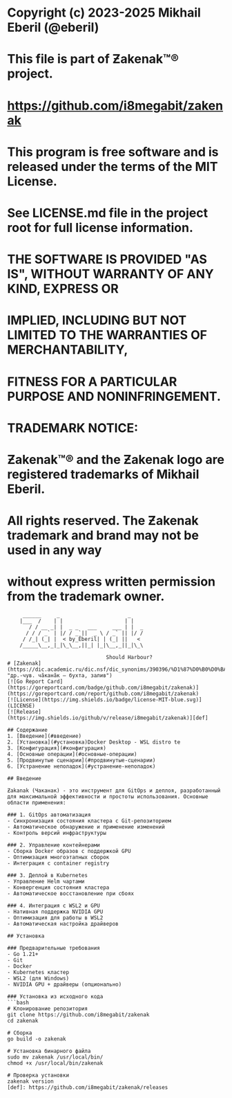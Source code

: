 # Copyright (c) 2023-2025 Mikhail Eberil (@eberil)
# 
# This file is part of Ƶakenak™® project.
# https://github.com/i8megabit/zakenak
#
# This program is free software and is released under the terms of the MIT License.
# See LICENSE.md file in the project root for full license information.
#
# THE SOFTWARE IS PROVIDED "AS IS", WITHOUT WARRANTY OF ANY KIND, EXPRESS OR
# IMPLIED, INCLUDING BUT NOT LIMITED TO THE WARRANTIES OF MERCHANTABILITY,
# FITNESS FOR A PARTICULAR PURPOSE AND NONINFRINGEMENT.
#
# TRADEMARK NOTICE:
# Ƶakenak™® and the Ƶakenak logo are registered trademarks of Mikhail Eberil.
# All rights reserved. The Ƶakenak trademark and brand may not be used in any way 
# without express written permission from the trademark owner.


```ascii
     ______     _                      _    
    |___  /    | |                    | |   
       / / __ _| |  _ _   ___     ___ | |  _
      / / / _` | |/ / _`||  _ \ / _` || |/ /
     / /_| (_| |  < by_Ӗberil| | (_| ||   <
    /_____\__,_|_|\_\__,||_| |_|\__,_||_|\_\
  
                                Should Harbour?				
# [Zakenak](https://dic.academic.ru/dic.nsf/dic_synonims/390396/%D1%87%D0%B0%D0%BA%D0%B0%D0%BD%D0%B0%D0%BAчаканак "др.-чув. чӑканӑк — бухта, залив")
[![Go Report Card](https://goreportcard.com/badge/github.com/i8megabit/zakenak)](https://goreportcard.com/report/github.com/i8megabit/zakenak)
[![License](https://img.shields.io/badge/license-MIT-blue.svg)](LICENSE)
[![Release](https://img.shields.io/github/v/release/i8megabit/zakenak)][def]

## Содержание
1. [Введение](#введение)
2. [Установка](#установка)Docker Desktop - WSL distro te
3. [Конфигурация](#конфигурация)
4. [Основные операции](#основные-операции)
5. [Продвинутые сценарии](#продвинутые-сценарии)
6. [Устранение неполадок](#устранение-неполадок)

## Введение

Ƶakanak (Чаканак) - это инструмент для GitOps и деплоя, разработанный для максимальной эффективности и простоты использования. Основные области применения:

### 1. GitOps автоматизация
- Синхронизация состояния кластера с Git-репозиторием
- Автоматическое обнаружение и применение изменений
- Контроль версий инфраструктуры

### 2. Управление контейнерами
- Сборка Docker образов с поддержкой GPU
- Оптимизация многоэтапных сборок
- Интеграция с container registry

### 3. Деплой в Kubernetes
- Управление Helm чартами
- Конвергенция состояния кластера
- Автоматическое восстановление при сбоях

### 4. Интеграция с WSL2 и GPU
- Нативная поддержка NVIDIA GPU
- Оптимизация для работы в WSL2
- Автоматическая настройка драйверов

## Установка

### Предварительные требования
- Go 1.21+
- Git
- Docker
- Kubernetes кластер
- WSL2 (для Windows)
- NVIDIA GPU + драйверы (опционально)

### Установка из исходного кода
```bash
# Клонирование репозитория
git clone https://github.com/i8megabit/zakenak
cd zakenak

# Сборка
go build -o zakenak

# Установка бинарного файла
sudo mv zakenak /usr/local/bin/
chmod +x /usr/local/bin/zakenak

# Проверка установки
zakenak version
[def]: https://github.com/i8megabit/zakenak/releases